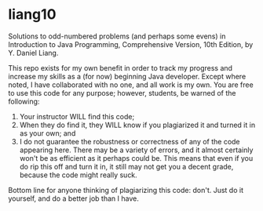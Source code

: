 # liang10
Solutions to odd-numbered problems (and perhaps some evens) in Introduction to Java Programming, Comprehensive Version, 10th Edition, by Y. Daniel Liang.

This repo exists for my own benefit in order to track my progress and increase my skills as a (for now) beginning Java developer. Except where noted, I have collaborated with no one, and all work is my own. You are free to use this code for any purpose; however, students, be warned of the following:

1) Your instructor WILL find this code;
2) When they do find it, they WILL know if you plagiarized it and turned it in as your own; and
3) I do not guarantee the robustness or correctness of any of the code appearing here. There may be a variety of errors, and it almost certainly won't be as efficient as it perhaps could be. This means that even if you do rip this off and turn it in, it still may not get you a decent grade, because the code might really suck.

Bottom line for anyone thinking of plagiarizing this code: don't. Just do it yourself, and do a better job than I have.

